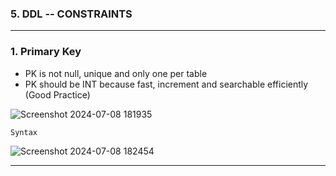 ### 5. DDL -- CONSTRAINTS

<hr>

### 1. Primary Key
- PK is not null, unique and only one per table
- PK should be INT because fast, increment and searchable efficiently (Good Practice)

![Screenshot 2024-07-08 181935](https://github.com/Mehul237/Core-Subjects/assets/117193057/d0f438c9-be39-4f26-a55b-5d7ebeeb2fea)

    Syntax 

![Screenshot 2024-07-08 182454](https://github.com/Mehul237/Core-Subjects/assets/117193057/d88c2127-5540-4b27-9a10-4cc135bc5757)


<hr>
<br>


